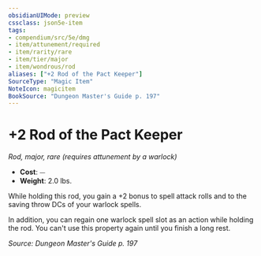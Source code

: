 ```yaml
---
obsidianUIMode: preview
cssclass: json5e-item
tags:
- compendium/src/5e/dmg
- item/attunement/required
- item/rarity/rare
- item/tier/major
- item/wondrous/rod
aliases: ["+2 Rod of the Pact Keeper"]
SourceType: "Magic Item"
NoteIcon: magicitem
BookSource: "Dungeon Master's Guide p. 197"
---
```

# +2 Rod of the Pact Keeper
*Rod, major, rare (requires attunement by a warlock)*  

- **Cost**: ⏤
- **Weight**: 2.0 lbs.

While holding this rod, you gain a +2 bonus to spell attack rolls and to the saving throw DCs of your warlock spells.

In addition, you can regain one warlock spell slot as an action while holding the rod. You can't use this property again until you finish a long rest.

*Source: Dungeon Master's Guide p. 197*
